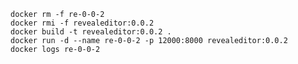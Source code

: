     docker rm -f re-0-0-2
    docker rmi -f revealeditor:0.0.2
    docker build -t revealeditor:0.0.2 .
    docker run -d --name re-0-0-2 -p 12000:8000 revealeditor:0.0.2
    docker logs re-0-0-2
